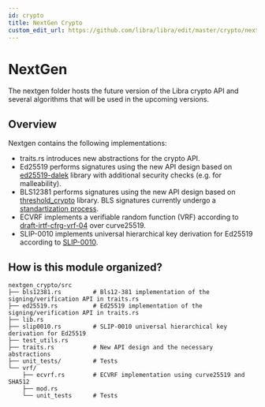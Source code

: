 ```yaml
---
id: crypto
title: NextGen Crypto
custom_edit_url: https://github.com/libra/libra/edit/master/crypto/nextgen_crypto/README.md
---
```

# NextGen

The nextgen folder hosts the future version of the Libra crypto API and several algorithms that will be used in the upcoming versions.

## Overview

Nextgen contains the following implementations:

* traits.rs introduces new abstractions for the crypto API.
* Ed25519 performs signatures using the new API design based on [ed25519-dalek](https://docs.rs/ed25519-dalek/1.0.0-pre.1/ed25519_dalek/) library with additional security checks (e.g. for malleability).
* BLS12381 performs signatures using the new API design based on [threshold_crypto](https://github.com/poanetwork/threshold_crypto) library. BLS signatures currently undergo a [standartization process](https://tools.ietf.org/html/draft-boneh-bls-signature-00).
* ECVRF implements a verifiable random function (VRF) according to [draft-irtf-cfrg-vrf-04](https://tools.ietf.org/html/draft-irtf-cfrg-vrf-04) over curve25519.
* SLIP-0010 implements universal hierarchical key derivation for Ed25519 according to [SLIP-0010](https://github.com/satoshilabs/slips/blob/master/slip-0010.md).

## How is this module organized?
    nextgen_crypto/src
    ├── bls12381.rs         # Bls12-381 implementation of the signing/verification API in traits.rs
    ├── ed25519.rs          # Ed25519 implementation of the signing/verification API in traits.rs
    ├── lib.rs
    ├── slip0010.rs         # SLIP-0010 universal hierarchical key derivation for Ed25519
    ├── test_utils.rs
    ├── traits.rs           # New API design and the necessary abstractions
    ├── unit_tests/         # Tests
    └── vrf/                
        ├── ecvrf.rs        # ECVRF implementation using curve25519 and SHA512
        ├── mod.rs
        └── unit_tests      # Tests

